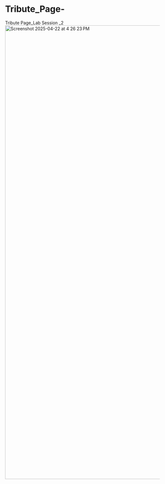 # Tribute_Page-
Tribute Page_Lab Session _2
<img width="1470" alt="Screenshot 2025-04-22 at 4 26 23 PM" src="https://github.com/user-attachments/assets/c8ee9a99-0a02-4631-ba2d-7f64e99dc6dd" />
